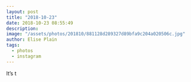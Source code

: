 ```yaml
---
layout: post
title: "2018-10-23"
date: 2018-10-23 08:55:49
description: 
image: "/assets/photos/201810/881128d289327d89bfa9c204a020506c.jpg"
author: Elise Plain
tags: 
  - photos
  - instagram
---
```


It’s t
<p></p>

